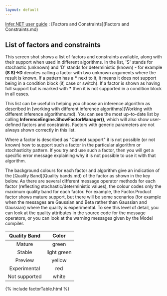 ```yaml
---
layout: default 
--- 
```

[Infer.NET user guide](index.md) : [Factors and Constraints](Factors and Constraints.md)

## List of factors and constraints

This screen shot shows a list of factors and constraints available, along with their support when used in different algorithms. In the list, 'S' stands for stochastic (unknown) and 'D' stands for deterministic (known) - for example **(S S)->D** denotes calling a factor with two unknown arguments where the result is known. If a pattern has a **\*** next to it, it means it does not support being in a condition block (if, case or switch). If a factor is shown as having full support but is marked with **\*** then it is not supported in a condition block in all cases.

This list can be useful in helping you choose an inference algorithm as described in [working with different inference algorithms](Working with different inference algorithms.md). You can see the most up-to-date list by calling **InferenceEngine.ShowFactorManager()**, which will also show user-defined factors and constraints. Factors with generic parameters are not always shown correctly in this list.

Where a factor is described as "Cannot support" it is not possible (or not known) how to support such a factor in the particular algorithm or stochasticity pattern. If you try and use such a factor, then you will get a specific error message explaining why it is not possible to use it with that algorithm.

The background colours for each factor and algorithm give an indication of the [Quality Band](Quality bands.md) of the factor as shown in the key below. As there are several different message operator methods for each factor (reflecting stochastic/deterministic values), the colour codes only the maximum quality band for each factor. For example, the Factor.Product factor shows mature support, but there will be some scenarios (for example when the messages are Gaussian and Beta rather than Gaussian and Gaussian) where the quality is experimental. To see this level of detail, you can look at the quality attributes in the source code for the message operators, or you can look at the warning messages given by the Model compiler.

| **Quality Band** |    Color    |
|:----------------:|:-----------:|
|      Mature      |    green    |
|      Stable      | light green |
|     Preview      |   yellow    |
|   Experimental   |     red     |
|   Not supported  |    white    |

{% include factorTable.html %}